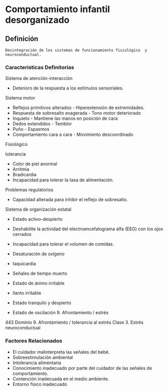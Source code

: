 # Comportamiento infantil desorganizado
## Definición
	Desintegración de los sistemas de funcionamiento fisiológico  y neuroconductual.

### Caracteristicas Definitorias
Sistema de atención-interacción   
- Deterioro de la respuesta a 
los estímulos sensoriales.  
 
Sistema motor   
- Reflejos primitivos alterados  - Hiperextensión de 
extremidades.  
- Respuesta de sobresalto 
exagerada  - Tono motor deteriorado  
- Inquieto  - Mantiene las manos en posición 
de cara  
- Dedos extendidos  - Temblor  
- Puño  - Espasmos  
- Comportamiento cara a cara  - Movimiento descoordinado  
 
Fisiológico   
 
 
 
 
 
 
 
 
 
 
 
 
 
 
 
 
 
 
 
 
 
 
 
 
 
 
 
 
 
 tolerancia
  
 
 
- Color de piel anormal   
- Arritmia   
- Bradicardia   
- Incapacidad para tolerar la 
tasa de alimentación.  
 
Problemas regulatorios   
- Capacidad alterada para inhibir 
el reflejo de sobresalto.  
 
Sistema de organización estatal   
- Estado activo-despierto   
- Deshabilite la actividad del 
electroencefalograma alfa 
(EEG) con los ojos cerrados   
- Incapacidad para tolerar el 
volumen de comidas.   
- Desaturación de oxígeno   
- taquicardia   
- Señales de tiempo muerto  
 
 
- Estado de ánimo irritable  
 
 
 
- llanto irritable   
- Estado tranquilo y despierto   
- Estado de oscilación   9. Afrontamiento / estrés 
 
 
 
 
443 
Dominio 9. Afrontamiento / tolerancia al estrés  Clase 3. Estrés neuroconductual

### Factores Relacionados
- El cuidador malinterpreta las 
señales del bebé.   
- Sobreestimulación ambiental   
- Intolerancia alimentaria   
- Conocimiento inadecuado por 
parte del cuidador de las 
señales de comportamiento.   
- Contención inadecuada en el 
medio ambiente.   
- Entorno físico inadecuado

